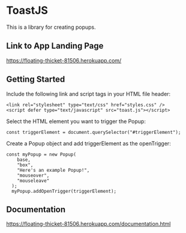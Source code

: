 # ToastJS
This is a library for creating popups.

## Link to App Landing Page
https://floating-thicket-81506.herokuapp.com/

## Getting Started
Include the following link and script tags in your HTML file header:

```
<link rel="stylesheet" type="text/css" href="styles.css" />
<script defer type="text/javascript" src="toast.js"></script>
```

Select the HTML element you want to trigger the Popup:

```
const triggerElement = document.querySelector("#triggerElement");
```

Create a Popup object and add triggerElement as the openTrigger:

```
const myPopup = new Popup(
    base,
    "box",
    "Here's an example Popup!",
    "mouseover",
    "mouseleave"
  );
  myPopup.addOpenTrigger(triggerElement);
```

## Documentation
https://floating-thicket-81506.herokuapp.com/documentation.html
